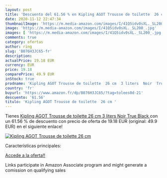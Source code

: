 ```yaml
---
layout: post
title: 'Descuento del 61.56 % en Kipling AGOT Trousse de toilette  26 cm '
date: 2020-11-12 22:47:34
thumbnailImage: 'https://m.media-amazon.com/images/I/41Q5idv0sXL._SL200_.jpg'
image: 'https://m.media-amazon.com/images/I/41Q5idv0sXL._SL200_.jpg'
images: [ 'https://m.media-amazon.com/images/I/41Q5idv0sXL._SL200_.jpg' ]
comments: true
category: ofertas
author: ring
slug: 'B076H3JC65-fr'
description:
actualPrice: 19.18 EUR
currency: EUR
price: 19.18
comparePrice: 49.9 EUR
inStock: true
prodname: 'Kipling AGOT Trousse de toilette  26 cm  3 liters  Noir  True Black '
country: 'fr'
buyurl: 'https://www.amazon.fr/dp/B076H3JC65/?tag=tolees0d-21'
descuento: '61.56'
titulo: 'Kipling AGOT Trousse de toilette  26 cm '
---
```


Tienes [Kipling AGOT Trousse de toilette  26 cm  3 liters  Noir  True Black ](https://www.amazon.fr/dp/B076H3JC65/?tag=tolees0d-21) con un 61.56 % de descuento con precio de oferta de 19.18 EUR (original: 49.9 EUR) en el siguiente enlace!

[![Kipling AGOT Trousse de toilette  26 cm ](https://m.media-amazon.com/images/I/41Q5idv0sXL._SL200_.jpg)](https://www.amazon.fr/dp/B076H3JC65/?tag=tolees0d-21)

Características principales:


[Accede a la oferta!!](https://www.amazon.fr/dp/B076H3JC65/?tag=tolees0d-21)

Links participate in Amazon Associate program and might generate a comission on qualifying sales


